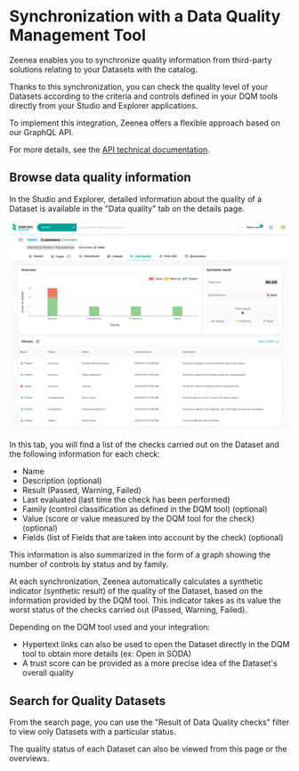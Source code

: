 # Synchronization with a Data Quality Management Tool

Zeenea enables you to synchronize quality information from third-party solutions relating to your Datasets with the catalog.

Thanks to this synchronization, you can check the quality level of your Datasets according to the criteria and controls defined in your DQM tools directly from your Studio and Explorer applications.

To implement this integration, Zeenea offers a flexible approach based on our GraphQL API.

For more details, see the [API technical documentation](../APIs/zeenea-catalog-api-v2.md).

## Browse data quality information

In the Studio and Explorer, detailed information about the quality of a Dataset is available in the "Data quality" tab on the details page.

  ![](./images/zeenea-data-quality-tab.png)

In this tab, you will find a list of the checks carried out on the Dataset and the following information for each check: 

* Name
* Description (optional)
* Result (Passed, Warning, Failed)
* Last evaluated (last time the check has been performed)
* Family (control classification as defined in the DQM tool) (optional)
* Value (score or value measured by the DQM tool for the check) (optional)
* Fields (list of Fields that are taken into account by the check) (optional)

This information is also summarized in the form of a graph showing the number of controls by status and by family.

At each synchronization, Zeenea automatically calculates a synthetic indicator (synthetic result) of the quality of the Dataset, based on the information provided by the DQM tool. This indicator takes as its value the worst status of the checks carried out (Passed, Warning, Failed).

Depending on the DQM tool used and your integration:

* Hypertext links can also be used to open the Dataset directly in the DQM tool to obtain more details (ex: Open in SODA)
* A trust score can be provided as a more precise idea of the Dataset's overall quality

## Search for Quality Datasets

From the search page, you can use the "Result of Data Quality checks" filter to view only Datasets with a particular status.

The quality status of each Dataset can also be viewed from this page or the overviews.